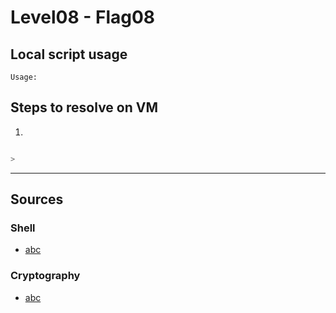 # Level08 - Flag08

## Local script usage

```
Usage:
```

## Steps to resolve on VM

1.

```bash

>
```

---

## Sources

### Shell

- [abc](http://)

### Cryptography

- [abc](http://)
